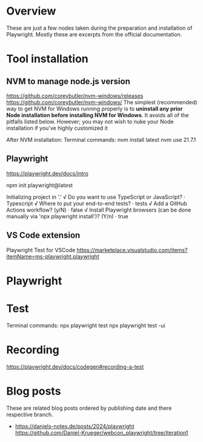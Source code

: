 # Overview
These are just a few nodes taken during the preparation and installation of Playwright. Mostly these are excerpts from the official documentation.

# Tool installation
## NVM to manage node.js version

https://github.com/coreybutler/nvm-windows/releases
https://github.com/coreybutler/nvm-windows/
The simplest (recommended) way to get NVM for Windows running properly is to **uninstall any prior Node installation before installing NVM for Windows**. It avoids all of the pitfalls listed below. However; you may not wish to nuke your Node installation if you've highly customized it

After NVM installation:
Terminal commands:
nvm install latest
nvm use 21.7.1

## Playwright
https://playwright.dev/docs/intro

npm init playwright@latest

Initializing project in '.'
√ Do you want to use TypeScript or JavaScript? · Typescript
√ Where to put your end-to-end tests? · tests
√ Add a GitHub Actions workflow? (y/N) · false
√ Install Playwright browsers (can be done manually via 'npx playwright install')? (Y/n) · true


## VS Code extension
Playwright Test for VSCode
https://marketplace.visualstudio.com/items?itemName=ms-playwright.playwright

# Playwright 
# Test
Terminal commands:
npx playwright test
npx playwright test -ui

# Recording
https://playwright.dev/docs/codegen#recording-a-test

# Blog posts
These are related blog posts ordered by publishing date and there respective branch.
- https://daniels-notes.de/posts/2024/playwright<br/>
  https://github.com/Daniel-Krueger/webcon_playwright/tree/iteration1